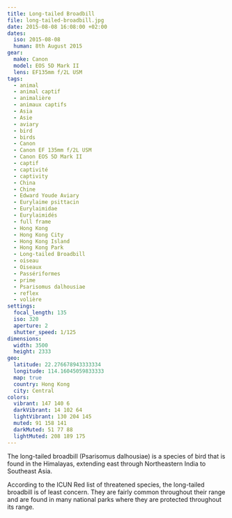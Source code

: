 ```yaml
---
title: Long-tailed Broadbill
file: long-tailed-broadbill.jpg
date: 2015-08-08 16:08:00 +02:00
dates:
  iso: 2015-08-08
  human: 8th August 2015
gear:
  make: Canon
  model: EOS 5D Mark II
  lens: EF135mm f/2L USM
tags:
  - animal
  - animal captif
  - animalière
  - animaux captifs
  - Asia
  - Asie
  - aviary
  - bird
  - birds
  - Canon
  - Canon EF 135mm f/2L USM
  - Canon EOS 5D Mark II
  - captif
  - captivité
  - captivity
  - China
  - Chine
  - Edward Youde Aviary
  - Eurylaime psittacin
  - Eurylaimidae
  - Eurylaimidés
  - full frame
  - Hong Kong
  - Hong Kong City
  - Hong Kong Island
  - Hong Kong Park
  - Long-tailed Broadbill
  - oiseau
  - Oiseaux
  - Passériformes
  - prime
  - Psarisomus dalhousiae
  - reflex
  - volière
settings:
  focal_length: 135
  iso: 320
  aperture: 2
  shutter_speed: 1/125
dimensions:
  width: 3500
  height: 2333
geo:
  latitude: 22.276678943333334
  longitude: 114.16045059833333
  map: true
  country: Hong Kong
  city: Central
colors:
  vibrant: 147 140 6
  darkVibrant: 14 102 64
  lightVibrant: 130 204 145
  muted: 91 158 141
  darkMuted: 51 77 88
  lightMuted: 208 189 175
---
```


The long-tailed broadbill (Psarisomus dalhousiae) is a species of bird that is found in the Himalayas, extending east through Northeastern India to Southeast Asia.

According to the ICUN Red list of threatened species, the long-tailed broadbill is of least concern. They are fairly common throughout their range and are found in many national parks where they are protected throughout its range.

